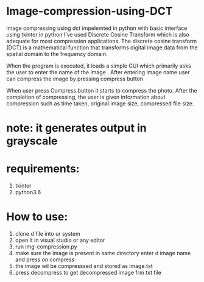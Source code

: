 
# Image-compression-using-DCT
image compressing using dct impelemted in python with basic interface using tkinter in python
I’ve used  Discrete Cosine Transform which is also adequate for most compression applications. The discrete cosine transform (DCT) is a mathematical function that transforms digital image data from the spatial domain to the frequency domain.


When the program is executed, it loads a simple GUI which primarily asks the user to enter the name of the image . After entering image name user can compress the image by pressing compress button

When user press Compress button it starts to compress the photo. After the
completion of compressing, the user is given information about compression such
as time taken, original image size, compressed file size.


# note: it generates output in grayscale


# requirements:

1. tkinter
2. python3.6


# How to use:
1. clone d file into ur system 
2. open it in visual studio or any editor 
3. run img-compression.py
4. make sure the image is present in same directory enter d image name and press on compress
5. the image wil be compresssed and stored as image.txt
6. press decompress to get decompressed image frm txt file
